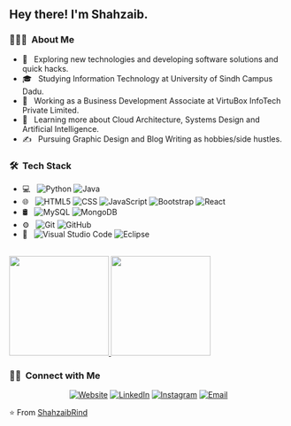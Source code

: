 <!-- <img src="https://raw.githubusercontent.com/AVS1508/AVS1508/master/assets/Shahzaib%20Rind%20Banner.png"> -->
<h2> Hey there! I'm Shahzaib.</h2>

<h3> 👨🏻‍💻 &nbsp;About Me </h3>

- 🤔 &nbsp; Exploring new technologies and developing software solutions and quick hacks.
- 🎓 &nbsp; Studying Information Technology at University of Sindh Campus Dadu.
- 💼 &nbsp; Working as a Business Development Associate at VirtuBox InfoTech Private Limited.
- 🌱 &nbsp; Learning more about Cloud Architecture, Systems Design and Artificial Intelligence.
- ✍️ &nbsp; Pursuing Graphic Design and Blog Writing as hobbies/side hustles.

<h3> 🛠 &nbsp;Tech Stack</h3>

- 💻 &nbsp;
  ![Python](https://img.shields.io/badge/-Python-333333?style=flat&logo=python)
  ![Java](https://img.shields.io/badge/-Java-333333?style=flat&logo=Java&logoColor=007396)
- 🌐 &nbsp;
  ![HTML5](https://img.shields.io/badge/-HTML5-333333?style=flat&logo=HTML5)
  ![CSS](https://img.shields.io/badge/-CSS-333333?style=flat&logo=CSS3&logoColor=1572B6)
  ![JavaScript](https://img.shields.io/badge/-JavaScript-333333?style=flat&logo=javascript)
  ![Bootstrap](https://img.shields.io/badge/-Bootstrap-333333?style=flat&logo=bootstrap&logoColor=563D7C)
  ![React](https://img.shields.io/badge/-React-333333?style=flat&logo=react)
- 🛢 &nbsp;
  ![MySQL](https://img.shields.io/badge/-MySQL-333333?style=flat&logo=mysql)
  ![MongoDB](https://img.shields.io/badge/-MongoDB-333333?style=flat&logo=mongodb)
- ⚙️ &nbsp;
  ![Git](https://img.shields.io/badge/-Git-333333?style=flat&logo=git)
  ![GitHub](https://img.shields.io/badge/-GitHub-333333?style=flat&logo=github)
- 🔧 &nbsp;
  ![Visual Studio Code](https://img.shields.io/badge/-Visual%20Studio%20Code-333333?style=flat&logo=visual-studio-code&logoColor=007ACC)
  ![Eclipse](https://img.shields.io/badge/-Eclipse-333333?style=flat&logo=eclipse-ide&logoColor=2C2255)

<br/>

<a href="https://github.com/AVS1508">
  <img height="180em" src="https://github-readme-stats.vercel.app/api?username=ShahzaibRind&theme=buefy&show_icons=true" />
  <img height="180em" src="https://github-readme-stats.vercel.app/api/top-langs/?username=ShahzaibRind&theme=buefy&layout=compact" />
</a>

<br/>

<h3> 🤝🏻 &nbsp;Connect with Me </h3>

<p align="center">
<a href="https://www.shahzaibrind.com/"><img alt="Website" src="https://img.shields.io/badge/Website-www.shahzaibrind.com-blue?style=flat-square&logo=google-chrome"></a>
<a href="https://www.linkedin.com/in/shahzaib-rind-b3976a170/"><img alt="LinkedIn" src="https://img.shields.io/badge/LinkedIn-Shahzaib%20Rind-blue?style=flat-square&logo=linkedin"></a>
<a href="https://www.instagram.com/shahzaib9711/"><img alt="Instagram" src="https://img.shields.io/badge/Instagram-Shahzaib Rind-blue?style=flat-square&logo=instagram"></a>
<a href="mailto:shahzaibrind86@gmail.com"><img alt="Email" src="https://img.shields.io/badge/Email-shahzaibrind86@gmail.com-blue?style=flat-square&logo=gmail"></a>
</p>

⭐️ From [ShahzaibRind](https://github.com/ShahzaibRind)
